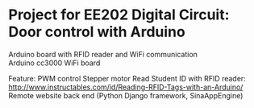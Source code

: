 # Project for EE202 Digital Circuit: Door control with Arduino 

Arduino board with RFID reader and WiFi communication  
Arduino cc3000 WiFi board   

Feature:
  PWM control Stepper motor
  Read Student ID with RFID reader: http://www.instructables.com/id/Reading-RFID-Tags-with-an-Arduino/  
  Remote website back end (Python Django framework, SinaAppEngine)  
